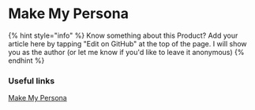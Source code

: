 # Make My Persona



{% hint style="info" %}
Know something about this Product? Add your article here by tapping "Edit on GitHub" at the top of the page. I will show you as the author \(or let me know if you'd like to leave it anonymous\)
{% endhint %}

### Useful links

[Make My Persona](www.hubspot.com/make-my-pesona)


